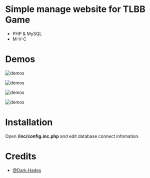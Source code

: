 # Simple manage website for TLBB Game

- PHP & MySQL
- M-V-C

# Demos

![demos](https://github.com/HadesD/TLBB-Web/raw/master/Demo/1.jpg)

![demos](https://github.com/HadesD/TLBB-Web/raw/master/Demo/2.jpg)

![demos](https://github.com/HadesD/TLBB-Web/raw/master/Demo/3.jpg)

![demos](https://github.com/HadesD/TLBB-Web/raw/master/Demo/4.jpg)

# Installation

Open **/inc/config.inc.php** and edit database connect infomation.

# Credits

- [@Dark.Hades](https://github.com/HadesD)
